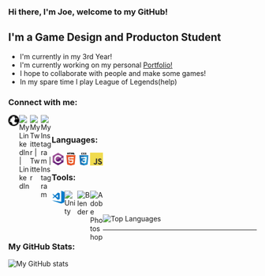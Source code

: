 ### Hi there, I'm Joe, welcome to my GitHub!

## I'm a Game Design and Producton Student
- I'm currently in my 3rd Year!
- I'm currently working on my personal [Portfolio!][website]
- I hope to collaborate with people and make some games!
- In my spare time I play League of Legends(help)

### Connect with me:

[<img align="left" alt="josephmackle.com" width="22px" src="https://raw.githubusercontent.com/iconic/open-iconic/master/svg/globe.svg" />][website]
[<img align="left" alt="My LinkedIn | LinkedIn" width="22px" src="https://cdn.jsdelivr.net/npm/simple-icons@v5/icons/linkedin.svg" />][linkedin]
[<img align="left" alt="My Twitter | Twitter" width="22px" src="https://cdn.jsdelivr.net/npm/simple-icons@v5/icons/twitter.svg" />][twitter]
[<img align="left" alt="My Instagram | Instagram" width="22px" src="https://cdn.jsdelivr.net/npm/simple-icons@v5/icons/instagram.svg" />][instagram]

<br />

### Languages:

<img align="left" alt="C Sharp" width="26" src="https://raw.githubusercontent.com/devicons/devicon/master/icons/csharp/csharp-original.svg" />
<img align="left" alt="HTML5" width="26px" src="https://raw.githubusercontent.com/github/explore/80688e429a7d4ef2fca1e82350fe8e3517d3494d/topics/html/html.png" />
<img align="left" alt="CSS3" width="26px" src="https://raw.githubusercontent.com/github/explore/80688e429a7d4ef2fca1e82350fe8e3517d3494d/topics/css/css.png" />
<img align="left" alt="JavaScript" width="26px" src="https://raw.githubusercontent.com/github/explore/80688e429a7d4ef2fca1e82350fe8e3517d3494d/topics/javascript/javascript.png" />

<br />

### Tools:

<img align="left" alt="Visual Studio Code" width="26px" src="https://raw.githubusercontent.com/github/explore/80688e429a7d4ef2fca1e82350fe8e3517d3494d/topics/visual-studio-code/visual-studio-code.png" />
<img align="left" alt="Unity" width="26" src="https://www.vectorlogo.zone/logos/unity3d/unity3d-icon.svg" />
<img align="left" alt="Blender" width="26" src="https://download.blender.org/branding/community/blender_community_badge_white.svg" />
<img align="left" alt="Adobe Photoshop" width="26" src="https://www.photoshop.com/en/images/apps/photoshop.png" />

<br />
<br />

![Top Languages](https://github-readme-stats.vercel.app/api/top-langs/?username=joe-mac-design&layout=compact&theme=onedark)

---

### My GitHub Stats:

![My GitHub stats](https://github-readme-stats.vercel.app/api?username=joe-mac-design&show_icons=true&theme=onedark)

[website]: https://josephmackle.com
[linkedin]: https://www.linkedin.com/in/joseph-m-1ba964195/
[twitter]: https://twitter.com/smoll_mac
[instagram]: https://www.instagram.com/joe_mackle/
